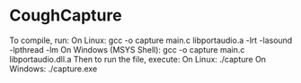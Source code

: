 # CoughCapture

To compile, run: 
	On Linux: gcc -o capture main.c libportaudio.a -lrt -lasound -lpthread -lm
	On Windows (MSYS Shell): gcc -o capture main.c libportaudio.dll.a
Then to run the file, execute:
	On Linux: ./capture
	On Windows: ./capture.exe